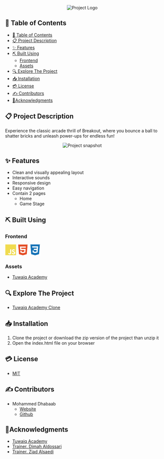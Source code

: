 <div style="display:flex; justify-content: center;">
  <img src="./assets/readme/banner/banner.jpg" alt="Project Logo" />
</div>

## 📂 Table of Contents
- [📂 Table of Contents](#-table-of-contents)
- [📋 Project Description](#-project-description)
- [✨ Features](#-features)
- [⛏️ Built Using](#️-built-using)
  - [Frontend](#frontend)
  - [Assets](#assets)
- [🔍 Explore The Project](#-explore-the-project)
- [📥 Installation](#-installation)
- [💳 License](#-license)
- [✍ Contributors](#-contributors)
- [🏅Acknowledgments](#acknowledgments)

## 📋 Project Description
Experience the classic arcade thrill of Breakout, where you bounce a ball to shatter bricks and unleash power-ups for endless fun!

<div style="display:flex; justify-content: center;">
  <img src="./assets/readme/view/view-main.png" alt="Project snapshot" />
</div>

## ✨ Features
- Clean and visually appealing layout
- Interactive sounds
- Responsive design
- Easy navigation
- Contain 2 pages
  - Home
  - Game Stage

## ⛏️ Built Using

### Frontend
<a href="https://www.javascript.com/" target="_blank" rel="noreferrer"><img src="./assets/readme/skills/frontend/javascript.svg" width="36" height="36" alt="JavaScript" title="JavaScript" /></a>
<a href="https://developer.mozilla.org/en-US/docs/Glossary/HTML5" target="_blank" rel="noreferrer"><img src="./assets/readme/skills/frontend/html.svg" width="36" height="36" alt="HTML5" title="HTML5" /></a>
<a href="https://www.w3.org/TR/CSS/#css" target="_blank" rel="noreferrer"><img src="./assets/readme/skills/frontend/css.svg" width="36" height="36" alt="CSS3" title="CSS3" /></a>


### Assets
- [Tuwaiq Academy](https://tuwaiq.edu.sa/)


## 🔍 Explore The Project
- [Tuwaiq Academy Clone](https://mohammed-dhabaab.github.io/tuwaiq-academy-clone/index.html)


## 📥 Installation
1. Clone the project or download the zip version of the project than unzip it
2. Open the index.html file on your browser

## 💳 License
- [MIT](https://choosealicense.com/licenses/mit/)

## ✍ Contributors
- Mohammed Dhabaab
  - [Website](https://mohammeddhabaab.com/)
  - [Github](https://github.com/mohammed-dhabaab)


## 🏅Acknowledgments
- [Tuwaiq Academy](https://tuwaiq.edu.sa/)
- [Trainer. Dimah Aldossari](https://github.com/Dimah-Aldossari)
- [Trainer. Ziad Alsaedi](https://github.com/ZiadAlsaedi)
